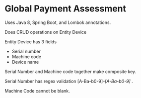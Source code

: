 # Global Payment Assessment

Uses Java 8, Spring Boot, and Lombok annotations.

Does CRUD operations on Entity Device

Entity Device has 3 fields
- Serial number
- Machine code
- Device name

Serial Number and Machine code together make composite key.

Serial Number has regex validation [A-Ba-b0-9]*-[A-Ba-b0-9]* .

Machine Code cannot be blank. 

